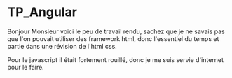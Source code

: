 # TP_Angular

Bonjour Monsieur voici le peu de travail rendu, sachez que je ne savais pas que l'on pouvait utiliser des framework html, donc l'essentiel du temps et partie dans une révision de l'html css.


Pour le javascript il était fortement rouillé, donc je me suis servie d'internet pour le faire.
